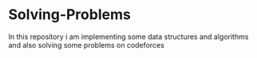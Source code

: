 # Solving-Problems
In this repository i am implementing some data structures and algorithms and also solving some problems on codeforces
